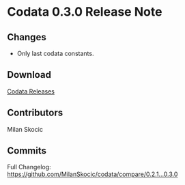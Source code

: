 # Codata 0.3.0 Release Note

## Changes

* Only last codata constants. 

## Download

[Codata Releases](https://github.com/MilanSkocic/codata/releases)

## Contributors

Milan Skocic


## Commits

Full Changelog: https://github.com/MilanSkocic/codata/compare/0.2.1...0.3.0 